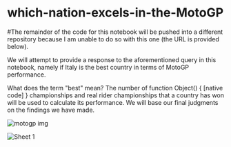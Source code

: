 # which-nation-excels-in-the-MotoGP
#The remainder of the code for this notebook will be pushed into a different repository because I am unable to do so with this one (the URL is provided below).

We will attempt to provide a response to the aforementioned query in this notebook, namely if Italy is the best country in terms of MotoGP performance.

What does the term "best" mean? The number of function Object() { [native code] } championships and real rider championships that a country has won will be used to calculate its performance. We will base our final judgments on the findings we have made.

![motogp img](https://user-images.githubusercontent.com/85513416/196240071-d1191849-2079-495e-b46b-ac3c222a4a1d.jpg)

![Sheet 1](https://user-images.githubusercontent.com/85513416/196240344-9ca872e0-ddec-4ee4-99cb-c9e3fa3b3be7.png)


